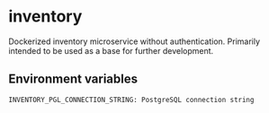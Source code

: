 # inventory
Dockerized inventory microservice without authentication. Primarily intended to be used as a base for further development.

## Environment variables
```
INVENTORY_PGL_CONNECTION_STRING: PostgreSQL connection string
```
